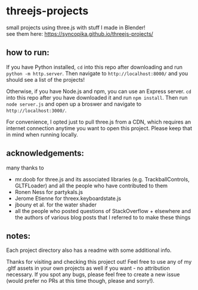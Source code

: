# threejs-projects
small projects using three.js with stuff I made in Blender!    
see them here: https://syncopika.github.io/threejs-projects/    
    
## how to run:
If you have Python installed, `cd` into this repo after downloading and run `python -m http.server`. Then navigate to `http://localhost:8000/` and you should see a list of the projects!     
    
Otherwise, if you have Node.js and npm, you can use an Express server. `cd` into this repo after you have downloaded it and run `npm install`. Then run `node server.js` and open up a broswer and navigate to `http://localhost:3000/`.    
    
For convenience, I opted just to pull three.js from a CDN, which requires an internet connection anytime you want to open this project. Please keep that in mind when running locally.    
    
## acknowledgements:    
many thanks to 
- mr.doob for three.js and its associated libraries (e.g. TrackballControls, GLTFLoader) and all the people who have contributed to them
- Ronen Ness for partykals.js
- Jerome Etienne for threex.keyboardstate.js
- jbouny et al. for the water shader
- all the people who posted questions of StackOverflow + elsewhere and the authors of various blog posts that I referred to to make these things
    
## notes:
Each project directory also has a readme with some additional info.      
    
Thanks for visiting and checking this project out! Feel free to use any of my .gltf assets in your own projects as well if you want - no attribution necessary. If you spot any bugs, please feel free to create a new issue (would prefer no PRs at this time though, please and sorry!).    
    